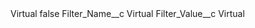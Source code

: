 <?xml version="1.0" encoding="UTF-8"?>
<CustomMetadata xmlns="http://soap.sforce.com/2006/04/metadata" xmlns:xsi="http://www.w3.org/2001/XMLSchema-instance" xmlns:xsd="http://www.w3.org/2001/XMLSchema">
    <label>Virtual</label>
    <protected>false</protected>
    <values>
        <field>Filter_Name__c</field>
        <value xsi:type="xsd:string">Virtual</value>
    </values>
    <values>
        <field>Filter_Value__c</field>
        <value xsi:type="xsd:string">Virtual</value>
    </values>
</CustomMetadata>
